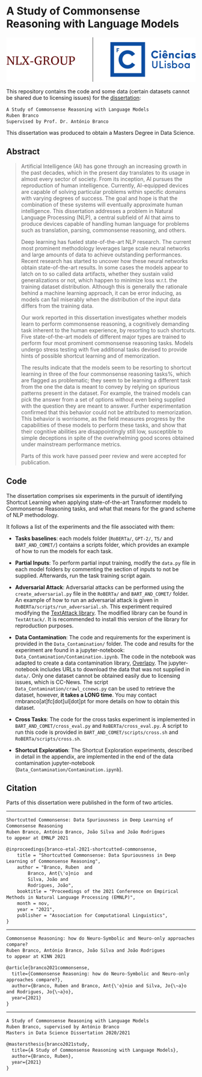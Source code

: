 # A Study of Commonsense Reasoning with Language Models

<p align="center"><img src="NLX_and_FCUL.png" alt="NLX and FCUL Logo" /></p>

This repository contains the code and some data (certain datasets cannot be shared due to licensing issues) for the [dissertation](https://repositorio.ul.pt/handle/10451/51357):

```
A Study of Commonsense Reasoning with Language Models
Ruben Branco
Supervised by Prof. Dr. António Branco
```

This dissertation was produced to obtain a Masters Degree in Data Science.

## Abstract

> Artificial Intelligence (AI) has gone through an increasing growth in the past decades, which in the present day translates to its usage in almost every sector of society. From its inception, AI pursues the reproduction of human intelligence. Currently, AI-equipped devices are capable of solving particular problems within specific domains with varying degrees of success. The goal and hope is that the combination of these systems will eventually approximate human intelligence. This dissertation addresses a problem in Natural Language Processing (NLP), a central subfield of AI that aims to produce devices capable of handling human language for problems such as translation, parsing, commonsense reasoning, and others.
>
> Deep learning has fueled state-of-the-art NLP research. The current most prominent methodology leverages large scale neural networks and large amounts of data to achieve outstanding performances. Recent research has started to uncover how these neural networks obtain state-of-the-art results. In some cases the models appear to latch on to so called data artifacts, whether they sustain valid generalizations or not, which happen to minimize loss w.r.t. the training dataset distribution. Although this is generally the rationale behind a machine learning approach, it can be error inducing, as models can fail miserably when the distribution of the input data differs from the training data.
>
> Our work reported in this dissertation investigates whether models learn to perform commonsense reasoning, a cognitively demanding task inherent to the human experience, by resorting to such shortcuts. Five state-of-the-art models of different major types are trained to perform four most prominent commonsense reasoning tasks. Models undergo stress testing with five additional tasks devised to provide hints of possible shortcut learning and of memorization.
>
> The results indicate that the models seem to be resorting to shortcut learning in three of the four commonsense reasoning tasks%, which are flagged as problematic; they seem to be learning a different task from the one the data is meant to convey by relying on spurious patterns present in the dataset. For example, the trained models can pick the answer from a set of options without even being supplied with the question they are meant to answer. Further experimentation confirmed that this behavior could not be attributed to memorization. This behavior is worrisome, as the field measures progress by the capabilities of these models to perform these tasks, and show that their cognitive abilities are disappointingly still low, susceptible to simple deceptions in spite of the overwhelming good scores obtained under mainstream performance metrics.
>
> Parts of this work have passed peer review and were accepted for publication.

## Code

The dissertation comprises six experiments in the pursuit of identifying Shortcut Learning when applying state-of-the-art Transformer models to Commonsense Reasoning tasks, and what that means for the grand scheme of NLP methodology.

It follows a list of the experiments and the file associated with them:

- **Tasks baselines**: each models folder (`RoBERTa/`, `GPT-2/`, `T5/` and `BART_AND_COMET/`) contains a scripts folder, which provides an example of how to run the models for each task.

- **Partial Inputs**: To perform partial input training, modify the `data.py` file in each model folders by commenting the section of inputs to not be supplied. Afterwards, run the task training script again.

- **Adversarial Attack**: Adversarial attacks can be performed using the `create_adversarial.py` file in the `RoBERTa/` and `BART_AND_COMET/` folder. An example of how to run an adversarial attack is given in `RoBERTa/scripts/run_adversarial.sh`. This experiment required modifying the [TextAttack library](https://github.com/QData/TextAttack). The modified library can be found in `TextAttack/`. It is recommended to install this version of the library for reproduction purposes.

- **Data Contamination**: The code and requirements for the experiment is provided in the `Data_Contamination/` folder. The code and results for the experiment are found in a jupyter-notebook: `Data_Contamination/Contamination.ipynb`. The code in the notebook was adapted to create a data contamination library, [Overlapy](https://github.com/nlx-group/overlapy). The jupyter-notebook includes URLs to download the data that was not supplied in `data/`. Only one dataset cannot be obtained easily due to licensing issues, which is CC-News. The script `Data_Contamination/crawl_ccnews.py` can be used to retrieve the dataset, however, **it takes a LONG time**. You may contact rmbranco[at]fc[dot]ul[dot]pt for more details on how to obtain this dataset.

- **Cross Tasks**: The code for the cross tasks experiment is implemented in `BART_AND_COMET/cross_eval.py` and `RoBERTa/cross_eval.py`. A script to run this code is provided in `BART_AND_COMET/scripts/cross.sh` and `RoBERTa/scripts/cross.sh`.

- **Shortcut Exploration**: The Shortcut Exploration experiments, described in detail in the appendix, are implemented in the end of the data contamination jupyter-notebook (`Data_Contamination/Contamination.ipynb`).

## Citation

Parts of this dissertation were published in the form of two articles.

---

```
Shortcutted Commonsense: Data Spuriousness in Deep Learning of Commonsense Reasoning
Ruben Branco, António Branco, João Silva and João Rodrigues
to appear at EMNLP 2021
```

```
@inproceedings{branco-etal-2021-shortcutted-commonsense,
    title = "Shortcutted Commonsense: Data Spuriousness in Deep Learning of Commonsense Reasoning",
    author = "Branco, Ruben  and
        Branco, Ant{\'o}nio  and
        Silva, João and
        Rodrigues, João",
    booktitle = "Proceedings of the 2021 Conference on Empirical Methods in Natural Language Processing (EMNLP)",
    month = nov,
    year = "2021",
    publisher = "Association for Computational Linguistics",
}
```

---

```
Commonsense Reasoning: how do Neuro-Symbolic and Neuro-only approaches compare?
Ruben Branco, António Branco, João Silva and João Rodrigues
to appear at KINN 2021
```

```
@article{branco2021commonsense,
  title={Commonsense Reasoning: how do Neuro-Symbolic and Neuro-only approaches compare?},
  author={Branco, Ruben and Branco, Ant{\'o}nio and Silva, Jo{\~a}o and Rodrigues, Jo{\~a}o},
  year={2021}
}
```

---

```
A Study of Commonsense Reasoning with Language Models
Ruben Branco, supervised by António Branco
Masters in Data Science Dissertation 2020/2021
```

```
@mastersthesis{branco2021study,
  title={A Study of Commonsense Reasoning with Language Models},
  author={Branco, Ruben},
  year={2021}
}
```
